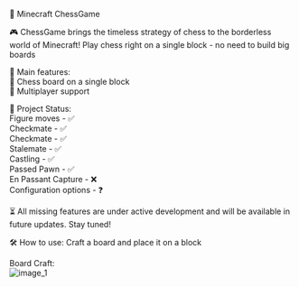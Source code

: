 🧩 Minecraft ChessGame

🎮 ChessGame brings the timeless strategy of chess to the borderless world of Minecraft! Play chess right on a single block - no need to build big boards

🚀 Main features: \
   🌟 Chess board on a single block \
   🤝 Multiplayer support

📜 Project Status: \
    Figure moves - ✅ \
    Checkmate - ✅ \
    Checkmate - ✅ \
    Stalemate - ✅ \
    Castling - ✅ \
    Passed Pawn - ✅ \
    En Passant Capture - ❌ \
    Configuration options - ❓

⏳ All missing features are under active development and will be available in future updates. Stay tuned!

🛠️ How to use:
    Craft a board and place it on a block

Board Craft:
\
![image_1](https://github.com/user-attachments/assets/19d92897-edd1-470c-bc09-4eeec1c8d82d)
